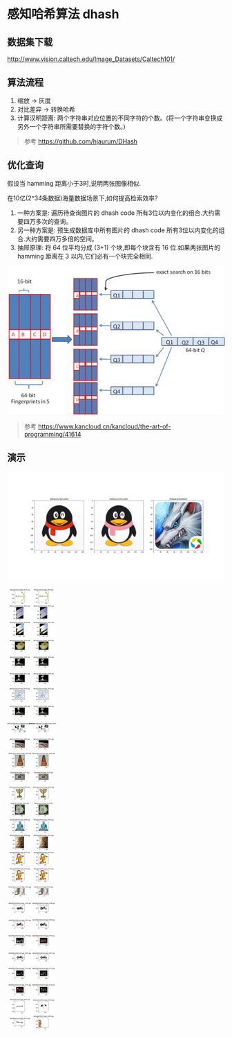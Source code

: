 # 感知哈希算法 dhash

## 数据集下载
http://www.vision.caltech.edu/Image_Datasets/Caltech101/

## 算法流程
1. 缩放 -> 灰度
2. 对比差异 -> 转换哈希
3. 计算汉明距离: 两个字符串对应位置的不同字符的个数。(将一个字符串变换成另外一个字符串所需要替换的字符个数。)

> 参考 https://github.com/hjaurum/DHash

## 优化查询
假设当 hamming 距离小于3时,说明两张图像相似.

在10亿(2^34条数据)海量数据场景下,如何提高检索效率?

1. 一种方案是: 遍历待查询图片的 dhash code 所有3位以内变化的组合.大约需要四万多次的查询。
2. 另一种方案是: 预生成数据库中所有图片的 dhash code 所有3位以内变化的组合.大约需要四万多倍的空间。
3. 抽屉原理: 将 64 位平均分成 (3+1) 个块,即每个块含有 16 位.如果两张图片的 hamming 距离在 3 以内,它们必有一个块完全相同.

![alt text](docs/hash.jpeg "title")

> 参考 https://www.kancloud.cn/kancloud/the-art-of-programming/41614

## 演示
![alt text](docs/logo.png "title")

![alt text](docs/similarity.png "title")
